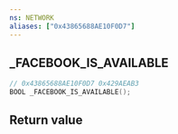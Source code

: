```yaml
---
ns: NETWORK
aliases: ["0x43865688AE10F0D7"]
---
```

## _FACEBOOK_IS_AVAILABLE

```c
// 0x43865688AE10F0D7 0x429AEAB3
BOOL _FACEBOOK_IS_AVAILABLE();
```


## Return value

